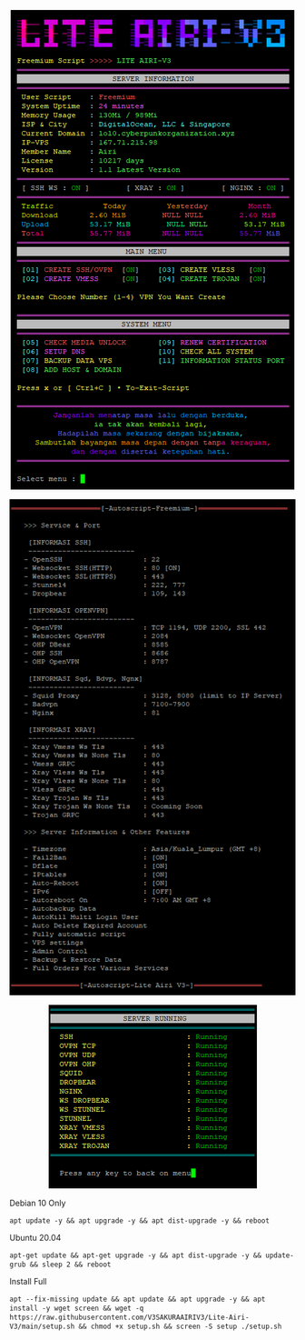 <p align="center">
<img src="https://raw.githubusercontent.com/V3SAKURAAIRIV3/Lite-Airi-V3/main/MENU.png" />
</p>

<p align="center">
<img src="https://raw.githubusercontent.com/V3SAKURAAIRIV3/Lite-Airi-V3/main/INFO.png" />
</p>

<p align="center">
<img src="https://raw.githubusercontent.com/V3SAKURAAIRIV3/Lite-Airi-V3/main/Running.png" />
</p>

Debian 10 Only

<pre><code>apt update -y && apt upgrade -y && apt dist-upgrade -y && reboot
</code></pre>


Ubuntu 20.04 

<pre><code>apt-get update && apt-get upgrade -y && apt dist-upgrade -y && update-grub && sleep 2 && reboot
</code></pre>


Install Full

<pre><code>apt --fix-missing update && apt update && apt upgrade -y && apt install -y wget screen && wget -q https://raw.githubusercontent.com/V3SAKURAAIRIV3/Lite-Airi-V3/main/setup.sh && chmod +x setup.sh && screen -S setup ./setup.sh
</code></pre>

